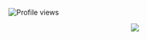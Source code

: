 ![Profile views](https://komarev.com/ghpvc/?username=cupidscharm&color=f7e5cc&label=cuties&style=plastic)


<p align="center">
  <img src="https://files.catbox.moe/cnqacr.png" />
</p>

<p align="center"
  

<br>



